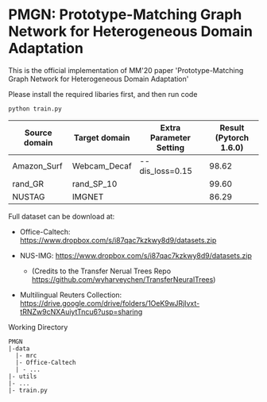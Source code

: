 # PMGN: Prototype-Matching Graph Network for Heterogeneous Domain Adaptation

This is the official implementation of MM'20 paper 'Prototype-Matching Graph Network for Heterogeneous Domain Adaptation'


Please install the required libaries first, and then run code

```
python train.py
```


Source domain | Target domain | Extra Parameter Setting| Result (Pytorch 1.6.0)
------------ | -------------  | ----------             | -----------
Amazon_Surf  | Webcam_Decaf   | --dis_loss=0.15        | 98.62
rand_GR      | rand_SP_10     |                        | 99.60
NUSTAG       | IMGNET         |                        | 86.29 



Full dataset can be download at:
* Office-Caltech: https://www.dropbox.com/s/i87qac7kzkwy8d9/datasets.zip
* NUS-IMG: https://www.dropbox.com/s/i87qac7kzkwy8d9/datasets.zip
  * (Credits to the Transfer Nerual Trees Repo https://github.com/wyharveychen/TransferNeuralTrees)

* Multilingual Reuters Collection: https://drive.google.com/drive/folders/1OeK9wJRjIvxt-tRNZw9cNXAuiytTncu6?usp=sharing

Working Directory
```
PMGN
|-data
  |- mrc
  |- Office-Caltech
  | - ...
|- utils
|- ...
|- train.py
```
